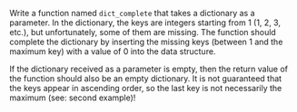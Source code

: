 Write a function named `dict_complete` that takes a dictionary as a parameter. In the dictionary, the keys are integers starting from 1 (1, 2, 3, etc.), but unfortunately, some of them are missing. The function should complete the dictionary by inserting the missing keys (between 1 and the maximum key) with a value of 0 into the data structure.

If the dictionary received as a parameter is empty, then the return value of the function should also be an empty dictionary.
It is not guaranteed that the keys appear in ascending order, so the last key is not necessarily the maximum (see: second example)!
